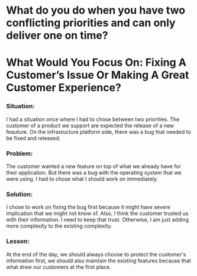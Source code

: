 # What do you do when you have two conflicting priorities and can only deliver one on time?
# What Would You Focus On: Fixing A Customer’s Issue Or Making A Great Customer Experience?

### Situation:
I had a situation once where I had to chose between two priorities. The customer of a product we support are expected the release of a new feauture. On the infrastucture platform side, there was a bug that needed to be fixed and released.

### Problem:
The customer wanted a new feature on top of what we already have for their application. But there was a bug with the operating system that we were using. I had to chose what I should work on immediately. 

### Solution: 
I chose to work on fixing the bug first because it might have severe implication that we might not know of. Also, I think the customer trusted us with their information. I need to keep that trust. Otherwise, I am just adding more complexity to the existing complexity.

### Lesson:
At the end of the day, we should always choose to protect the customer's information first, we should also maintain the existing features because that what drew our customers at the first place.